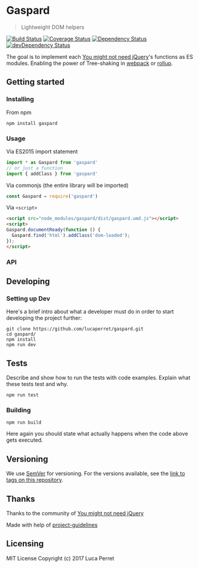# Gaspard
> Lightweight DOM helpers

[![Build Status](https://travis-ci.org/lucaperret/gaspard.svg?branch=master)](https://travis-ci.org/lucaperret/gaspard)
[![Coverage Status](https://coveralls.io/repos/github/lucaperret/gaspard/badge.svg?branch=master)](https://coveralls.io/github/lucaperret/gaspard?branch=master)
[![Dependency Status](https://david-dm.org/lucaperret/gaspard.svg)](https://david-dm.org/lucaperret/gaspard.svg)
[![devDependency Status](https://david-dm.org/lucaperret/gaspard/dev-status.svg)](https://david-dm.org/lucaperret/gaspard.svg#info=devDependencies)

The goal is to implement each [You might not need jQuery](http://youmightnotneedjquery.com)'s functions as ES modules. Enabling the power of Tree-shaking in [webpack](https://webpack.js.org/guides/tree-shaking/) or [rollup](https://rollupjs.org/#tree-shaking).


## Getting started

### Installing

From npm
```shell
npm install gaspard
```

### Usage

Via ES2015 import statement
```javascript
import * as Gaspard from 'gaspard'
// or just a function
import { addClass } from 'gaspard'
```

Via commonjs (the entire library will be imported)
```javascript
const Gaspard = require('gaspard')
```

Via `<script>`
```html
<script src="node_modules/gaspard/dist/gaspard.umd.js"></script>
<script>
Gaspard.documentReady(function () {
  Gaspard.find('html').addClass('dom-loaded');
});
</script>
```

### API



## Developing

### Setting up Dev

Here's a brief intro about what a developer must do in order to start developing
the project further:

```shell
git clone https://github.com/lucaperret/gaspard.git
cd gaspard/
npm install
npm run dev
```

## Tests

Describe and show how to run the tests with code examples.
Explain what these tests test and why.

```shell
npm run test
```

### Building


```shell
npm run build
```

Here again you should state what actually happens when the code above gets
executed.

## Versioning

We use [SemVer](http://semver.org/) for versioning. For the versions available, see the [link to tags on this repository](/tags).


## Thanks

Thanks to the community of [You might not need jQuery](http://youmightnotneedjquery.com)

Made with help of [project-guidelines](https://github.com/wearehive/project-guidelines)

## Licensing

MIT License Copyright (c) 2017 Luca Perret
